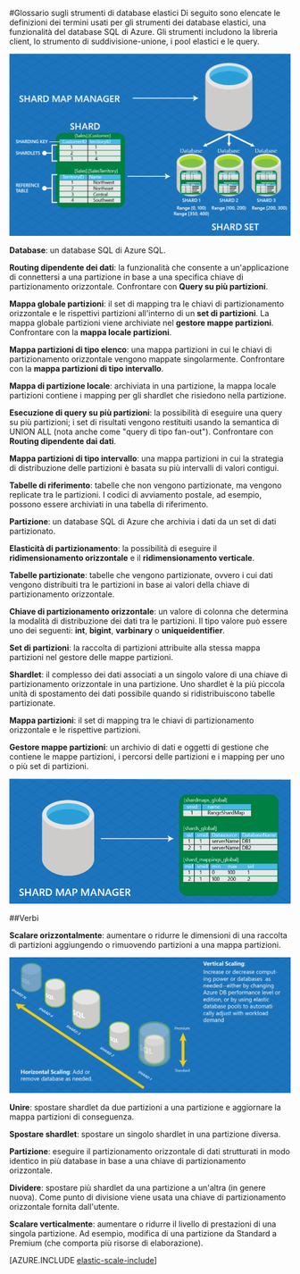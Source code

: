 <properties 
    pageTitle="Glossario sugli strumenti di database elastici" 
    description="Spiegazione dei termini utilizzati per gli strumenti dei database elastici" 
    services="sql-database" 
    documentationCenter="" 
    manager="jeffreyg" 
    authors="sidneyh" 
    editor=""/>

<tags 
    ms.service="sql-database" 
    ms.workload="sql-database" 
    ms.tgt_pltfrm="na" 
    ms.devlang="na" 
    ms.topic="article" 
    ms.date="07/08/2015" 
    ms.author="sidneyh"/>

#Glossario sugli strumenti di database elastici
Di seguito sono elencate le definizioni dei termini usati per gli strumenti dei database elastici, una funzionalità del database SQL di Azure. Gli strumenti includono la libreria client, lo strumento di suddivisione-unione, i pool elastici e le query.

![Termini della scalabilità elastica][1]

**Database**: un database SQL di Azure SQL.

**Routing dipendente dei dati**: la funzionalità che consente a un'applicazione di connettersi a una partizione in base a una specifica chiave di partizionamento orizzontale. Confrontare con **Query su più partizioni**.

**Mappa globale partizioni**: il set di mapping tra le chiavi di partizionamento orizzontale e le rispettivi partizioni all'interno di un **set di partizioni**. La mappa globale partizioni viene archiviate nel **gestore mappe partizioni**. Confrontare con la **mappa locale partizioni**.

**Mappa partizioni di tipo elenco**: una mappa partizioni in cui le chiavi di partizionamento orizzontale vengono mappate singolarmente. Confrontare con la **mappa partizioni di tipo intervallo**.

**Mappa di partizione locale**: archiviata in una partizione, la mappa locale partizioni contiene i mapping per gli shardlet che risiedono nella partizione.

**Esecuzione di query su più partizioni**: la possibilità di eseguire una query su più partizioni; i set di risultati vengono restituiti usando la semantica di UNION ALL (nota anche come "query di tipo fan-out"). Confrontare con **Routing dipendente dai dati**.

**Mappa partizioni di tipo intervallo**: una mappa partizioni in cui la strategia di distribuzione delle partizioni è basata su più intervalli di valori contigui.

**Tabelle di riferimento**: tabelle che non vengono partizionate, ma vengono replicate tra le partizioni. I codici di avviamento postale, ad esempio, possono essere archiviati in una tabella di riferimento.

**Partizione**: un database SQL di Azure che archivia i dati da un set di dati partizionato.

**Elasticità di partizionamento**: la possibilità di eseguire il **ridimensionamento orizzontale** e il **ridimensionamento verticale**.

**Tabelle partizionate**: tabelle che vengono partizionate, ovvero i cui dati vengono distribuiti tra le partizioni in base ai valori della chiave di partizionamento orizzontale.

**Chiave di partizionamento orizzontale**: un valore di colonna che determina la modalità di distribuzione dei dati tra le partizioni. Il tipo valore può essere uno dei seguenti: **int**, **bigint**, **varbinary** o **uniqueidentifier**.

**Set di partizioni**: la raccolta di partizioni attribuite alla stessa mappa partizioni nel gestore delle mappe partizioni.

**Shardlet**: il complesso dei dati associati a un singolo valore di una chiave di partizionamento orizzontale in una partizione. Uno shardlet è la più piccola unità di spostamento dei dati possibile quando si ridistribuiscono tabelle partizionate.

**Mappa partizioni**: il set di mapping tra le chiavi di partizionamento orizzontale e le rispettive partizioni.

**Gestore mappe partizioni**: un archivio di dati e oggetti di gestione che contiene le mappe partizioni, i percorsi delle partizioni e i mapping per uno o più set di partizioni.

![Mapping][2]


##Verbi

**Scalare orizzontalmente**: aumentare o ridurre le dimensioni di una raccolta di partizioni aggiungendo o rimuovendo partizioni a una mappa partizioni.

![Scalabilità orizzontale e verticale][3]

**Unire**: spostare shardlet da due partizioni a una partizione e aggiornare la mappa partizioni di conseguenza.

**Spostare shardlet**: spostare un singolo shardlet in una partizione diversa.

**Partizione**: eseguire il partizionamento orizzontale di dati strutturati in modo identico in più database in base a una chiave di partizionamento orizzontale.

**Dividere**: spostare più shardlet da una partizione a un'altra (in genere nuova). Come punto di divisione viene usata una chiave di partizionamento orizzontale fornita dall'utente.

**Scalare verticalmente**: aumentare o ridurre il livello di prestazioni di una singola partizione. Ad esempio, modifica di una partizione da Standard a Premium (che comporta più risorse di elaborazione).

[AZURE.INCLUDE [elastic-scale-include](../../includes/elastic-scale-include.md)]

<!--Image references-->
[1]: ./media/sql-database-elastic-scale-glossary/glossary.png
[2]: ./media/sql-database-elastic-scale-glossary/mappings.png
[3]: ./media/sql-database-elastic-scale-glossary/h_versus_vert.png
 

<!---HONumber=July15_HO2-->